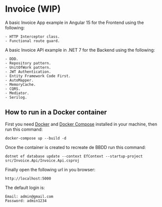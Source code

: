 # Invoice (WIP)

A basic Invoice App example in Angular 15 for the Frontend using the following:

    - HTTP Interceptor class.
    - Functional route guard.

A basic Invoice API example in .NET 7 for the Backend using the following:

    - DDD.
    - Repository pattern.
    - UnitOfWork pattern.
    - JWT Authentication.
    - Entity Framework Code First.
    - AutoMapper.
    - MemoryCache.
    - CQRS.
    - Mediator.
    - Serilog.

How to run in a Docker container
---

First you need [Docker](www.docker.com) and [Docker Compose](https://docs.docker.com/compose/) installed in your machine, then run this command:

    docker-compose up --build -d

Once the container is created to recreate de BBDD run this command:

    dotnet ef database update --context EfContext --startup-project src/Invoice.Api/Invoice.Api.csproj

Finally open the following url in you browser:

    http://localhost:5000

The default login is:

    Email: admin@gmail.com
    Password: admin1234
